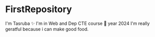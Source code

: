 # FirstRepository
I'm Tasruba ✨
I'm in Web and Dep CTE course 🌸
year 2024
I'm really geratful because i can make good food.  

